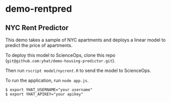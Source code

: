 # demo-rentpred

## NYC Rent Predictor

This demo takes a sample of NYC apartments and deploys a linear model to predict the price of apartments.

To deploy this model to ScienceOps, clone this repo (`git@github.com:yhat/demo-housing-predictor.git`).

Then run `rscript model/nycrent.R` to send the model to ScienceOps.

To run the application, run `node app.js`.

```
$ export YHAT_USERNAME="your username"
$ export YHAT_APIKEY="your apikey"
```
